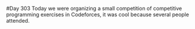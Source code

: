 #Day 303
Today we were organizing a small competition of competitive programming exercises in Codeforces, it was cool because several people attended.